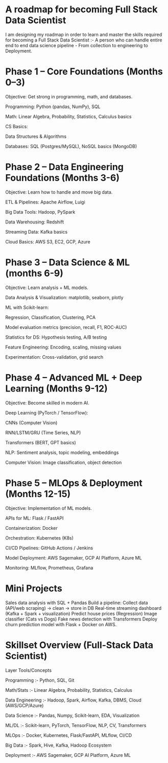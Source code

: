 # A roadmap for becoming Full Stack Data Scientist 


I am designing my roadmap in order to learn and master the skills required for becoming a Full Stack Data Scientist :- A person who can handle entire end to end data science pipeline - From collection to engineering to Deployment. 



# Phase 1 – Core Foundations (Months 0–3)

Objective: Get strong in programming, math, and databases.

Programming: Python (pandas, NumPy), SQL

Math: Linear Algebra, Probability, Statistics, Calculus basics

CS Basics:

Data Structures & Algorithms

Databases: SQL (Postgres/MySQL), NoSQL basics (MongoDB)



# Phase 2 – Data Engineering Foundations (Months 3-6)

Objective: Learn how to handle and move big data.

ETL & Pipelines: Apache Airflow, Luigi

Big Data Tools: Hadoop, PySpark

Data Warehousing: Redshift

Streaming Data: Kafka basics

Cloud Basics: AWS S3, EC2, GCP, Azure



# Phase 3 – Data Science & ML (months 6-9) 

Objective: Learn analysis + ML models.

Data Analysis & Visualization: matplotlib, seaborn, plotly

ML with Scikit-learn:

Regression, Classification, Clustering, PCA

Model evaluation metrics (precision, recall, F1, ROC-AUC)


Statistics for DS: Hypothesis testing, A/B testing

Feature Engineering: Encoding, scaling, missing values

Experimentation: Cross-validation, grid search




# Phase 4 – Advanced ML + Deep Learning (Months 9-12) 

Objective: Become skilled in modern AI.

Deep Learning (PyTorch / TensorFlow):

CNNs (Computer Vision)

RNN/LSTM/GRU (Time Series, NLP)

Transformers (BERT, GPT basics)

NLP: Sentiment analysis, topic modeling, embeddings

Computer Vision: Image classification, object detection




# Phase 5 – MLOps & Deployment (Months 12-15)

Objective: Implementation of ML models.

APIs for ML: Flask / FastAPI

Containerization: Docker

Orchestration: Kubernetes (K8s)

CI/CD Pipelines: GitHub Actions / Jenkins

Model Deployment: AWS Sagemaker, GCP AI Platform, Azure ML

Monitoring: MLflow, Prometheus, Grafana




# Mini Projects 

Sales data analysis with SQL + Pandas
Build a pipeline: Collect data (API/web scraping) → clean → store in DB
Real-time streaming dashboard (Kafka + Spark + visualization)
Predict house prices (Regression)
Image classifier (Cats vs Dogs)
Fake news detection with Transformers
Deploy churn prediction model with Flask + Docker on AWS. 



# Skillset Overview (Full-Stack Data Scientist)

Layer	Tools/Concepts

Programming :- Python, SQL, Git

Math/Stats :-	Linear Algebra, Probability, Statistics, Calculus

Data Engineering :-	Hadoop, Spark, Airflow, Kafka, DBMS, Cloud (AWS/GCP/Azure)

Data Science :-	Pandas, Numpy, Scikit-learn, EDA, Visualization

ML/DL	:- Scikit-learn, PyTorch, TensorFlow, NLP, CV, Transformers

MLOps	:- Docker, Kubernetes, Flask/FastAPI, MLflow, CI/CD

Big Data :-	Spark, Hive, Kafka, Hadoop Ecosystem

Deployment :-	AWS Sagemaker, GCP AI Platform, Azure ML

